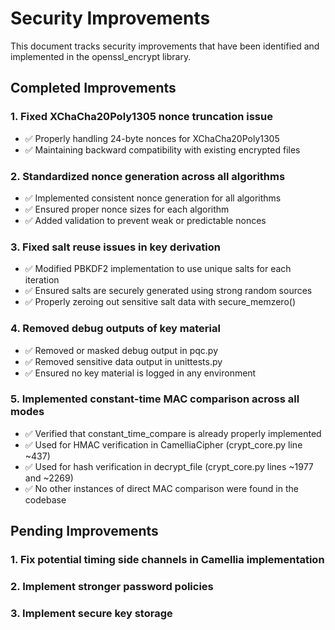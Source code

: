 # Security Improvements

This document tracks security improvements that have been identified and implemented in the openssl_encrypt library.

## Completed Improvements

### 1. Fixed XChaCha20Poly1305 nonce truncation issue
- ✅ Properly handling 24-byte nonces for XChaCha20Poly1305
- ✅ Maintaining backward compatibility with existing encrypted files

### 2. Standardized nonce generation across all algorithms
- ✅ Implemented consistent nonce generation for all algorithms
- ✅ Ensured proper nonce sizes for each algorithm
- ✅ Added validation to prevent weak or predictable nonces

### 3. Fixed salt reuse issues in key derivation
- ✅ Modified PBKDF2 implementation to use unique salts for each iteration
- ✅ Ensured salts are securely generated using strong random sources
- ✅ Properly zeroing out sensitive salt data with secure_memzero()

### 4. Removed debug outputs of key material
- ✅ Removed or masked debug output in pqc.py
- ✅ Removed sensitive data output in unittests.py
- ✅ Ensured no key material is logged in any environment

### 5. Implemented constant-time MAC comparison across all modes
- ✅ Verified that constant_time_compare is already properly implemented
- ✅ Used for HMAC verification in CamelliaCipher (crypt_core.py line ~437)
- ✅ Used for hash verification in decrypt_file (crypt_core.py lines ~1977 and ~2269)
- ✅ No other instances of direct MAC comparison were found in the codebase

## Pending Improvements

### 1. Fix potential timing side channels in Camellia implementation

### 2. Implement stronger password policies

### 3. Implement secure key storage